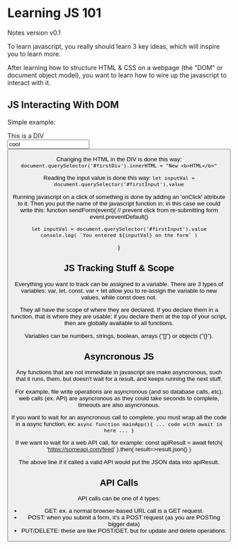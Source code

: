 # Learning JS 101 # 
Notes version v0.1

To learn javascript, you really should learn 3 key ideas, which will inspire 
you to learn more.

After learning how to structure HTML & CSS on a webpage (the "DOM" or document 
object model), you want to learn how to wire up the javascript to interact with it.

## JS Interacting With DOM ##
Simple example:
<html>
<body>
<div id='firstDiv'>This is a DIV</div>

<form>
    <input id='firstInput' value='cool'>
    <button onClick='sendForm(event)'>
</div>

Changing the HTML in the DIV is done this way:
`document.querySelector('#firstDiv').innerHTML = "New <b>HTML</b>"`

Reading the input value is done this way:
`let inputVal = document.querySelector('#firstInput').value`

Running javascript on a click of something is done by adding an 'onClick' 
attribute to it. Then you put the name of the javascript function in; in this
case we could write this:
function sendForm(event){
    // prevent click from re-submitting form
    event.preventDefault()

    let inputVal = document.querySelector('#firstInput').value
    console.log( `You entered ${inputVal} on the form` )
}

## JS Tracking Stuff & Scope ##
Everything you want to track can be assigned to a variable. There are 3 types of 
variables:
var, let, const.
var + let allow you to re-assign the variable to new values, while const does not.

They all have the scope of where they are declared. If you declare them in a 
function, that is where they are usable; if you declare them at the top of your 
script, then are globally available to all functions.

Variables can be numbers, strings, boolean, arrays ("[]") or objects ("{}").

## Asyncronous JS ##
Any functions that are not immediate in javascript are make asyncronous, such that it runs, them, but doesn't wait for a result, and keeps running the next stuff.

For example, file write operations are asyncronous (and so database calls, etc); web calls (ex. API) are asyncronous as they could take seconds to complete, timeouts are also asyncronous.

If you want to wait for an asyncronous call to complete, you must wrap all the code in a async function, ex:
`async function mainApp(){ ... code with await in here ... }`

If we want to wait for a web API call, for example:
const apiResult = await fetch( 'https://someapi.com/feed' ).then( result=>result.json() )

The above line if it called a valid API would put the JSON data into apiResult.

## API Calls ##
API calls can be one of 4 types:
- GET: ex. a normal browser-based URL call is a GET request.
- POST: when you submit a form, it's a POST request (as you are POSTing bigger data)
- PUT/DELETE: these are like POST/GET, but for update and delete operations.
